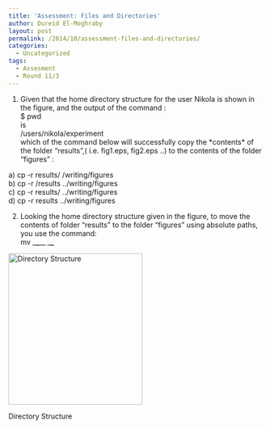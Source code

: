 ```yaml
---
title: 'Assessment: Files and Directories'
author: Dureid El-Moghraby
layout: post
permalink: /2014/10/assessment-files-and-directories/
categories:
  - Uncategorized
tags:
  - Assesment
  - Round 11/3
---
```

1. Given that the home directory structure for the user Nikola is shown in the figure, and the output of the command :  
$ pwd  
is  
/users/nikola/experiment  
which of the command below will successfully copy the \*contents\* of the folder &#8220;results&#8221;,( i.e. fig1.eps, fig2.eps ..) to the contents of the folder &#8220;figures&#8221; :

a) cp -r results/ /writing/figures  
b) cp -r /results ../writing/figures  
c) cp -r results/ ../writing/figures  
d) cp -r results ../writing/figures

2. Looking the home directory structure given in the figure, to move the contents of folder &#8220;results&#8221; to the folder &#8220;figures&#8221; using absolute paths, you use the command:  
mv \___\___\__ _\___\____ <figure id="attachment_9182" style="width: 265px;" class="wp-caption alignnone">

[<img src="http://teaching.software-carpentry.org/wp-content/uploads/2014/10/dir-struct-assess-265x300.png" alt="Directory Structure" width="265" height="300" class="size-medium wp-image-9182" />][1]<figcaption class="wp-caption-text">Directory Structure</figcaption></figure>

 [1]: http://teaching.software-carpentry.org/wp-content/uploads/2014/10/dir-struct-assess.png